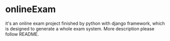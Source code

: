 # onlineExam
it's an online exam project finished by python with django framework, which is designed to generate a whole exam system. More description please follow README.
